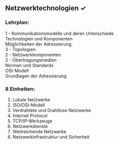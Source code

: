 ## Netzwerktechnologien ✓
### Lehrplan:
1 - Kommunikationsmodelle und deren Unterschiede  
Technologien und Komponenten  
Möglichkeiten der Adressierung  
3 - Topologien  
2 - Netzwerkkomponenten  
2 - Übertragungsmedien  
Normen und Standards  
OSI-Modell  
Grundlagen der Adressierung  

### 8 Einheiten:

1. Lokale Netzwerke
1. ISO/OSI-Modell
1. Verdrahtete und Drahtlose Netzwerke
1. Internet Protocol
1. TCP/IP-Werkzeuge
1. Netzwerkdienste
1. Weitreichende Netzwerke
1. Netzwerkinfrastruktur und Sicherheit

